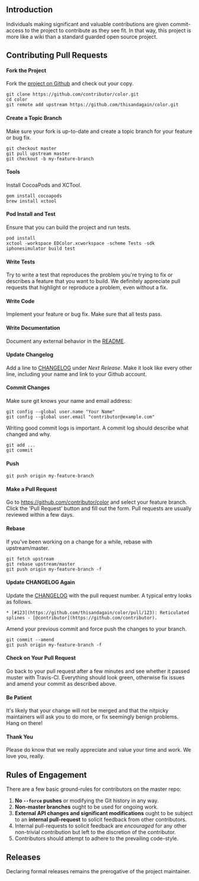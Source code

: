 ## Introduction

Individuals making significant and valuable contributions are given commit-access to the project to contribute as they see fit. In that way, this project is more like a wiki than a standard guarded open source project.

## Contributing Pull Requests

#### Fork the Project

Fork the [project on Github](https://github.com/thisandagain/color) and check out your copy.

```
git clone https://github.com/contributor/color.git
cd color
git remote add upstream https://github.com/thisandagain/color.git
```

#### Create a Topic Branch

Make sure your fork is up-to-date and create a topic branch for your feature or bug fix.

```
git checkout master
git pull upstream master
git checkout -b my-feature-branch
```

#### Tools

Install CocoaPods and XCTool.

```
gem install cocoapods
brew install xctool
```

#### Pod Install and Test

Ensure that you can build the project and run tests.

```
pod install
xctool -workspace EDColor.xcworkspace -scheme Tests -sdk iphonesimulator build test
```

#### Write Tests

Try to write a test that reproduces the problem you're trying to fix or describes a feature that you want to build. We definitely appreciate pull requests that highlight or reproduce a problem, even without a fix.

#### Write Code

Implement your feature or bug fix. Make sure that all tests pass.

#### Write Documentation

Document any external behavior in the [README](README.md).

#### Update Changelog

Add a line to [CHANGELOG](CHANGELOG.md) under *Next Release*. Make it look like every other line, including your name and link to your Github account.

#### Commit Changes

Make sure git knows your name and email address:

```
git config --global user.name "Your Name"
git config --global user.email "contributor@example.com"
```

Writing good commit logs is important. A commit log should describe what changed and why.

```
git add ...
git commit
```

#### Push

```
git push origin my-feature-branch
```

#### Make a Pull Request

Go to https://github.com/contributor/color and select your feature branch. Click the 'Pull Request' button and fill out the form. Pull requests are usually reviewed within a few days.

#### Rebase

If you've been working on a change for a while, rebase with upstream/master.

```
git fetch upstream
git rebase upstream/master
git push origin my-feature-branch -f
```

#### Update CHANGELOG Again

Update the [CHANGELOG](CHANGELOG.md) with the pull request number. A typical entry looks as follows.

```
* [#123](https://github.com/thisandagain/color/pull/123): Reticulated splines - [@contributor](https://github.com/contributor).
```

Amend your previous commit and force push the changes to your branch.

```
git commit --amend
git push origin my-feature-branch -f
```

#### Check on Your Pull Request

Go back to your pull request after a few minutes and see whether it passed muster with Travis-CI. Everything should look green, otherwise fix issues and amend your commit as described above.

#### Be Patient

It's likely that your change will not be merged and that the nitpicky maintainers will ask you to do more, or fix seemingly benign problems. Hang on there!

#### Thank You

Please do know that we really appreciate and value your time and work. We love you, really.

## Rules of Engagement

There are a few basic ground-rules for contributors on the master repo:

1. **No `--force` pushes** or modifying the Git history in any way.
1. **Non-master branches** ought to be used for ongoing work.
1. **External API changes and significant modifications** ought to be subject to an **internal pull-request** to solicit feedback from other contributors.
1. Internal pull-requests to solicit feedback are *encouraged* for any other non-trivial contribution but left to the discretion of the contributor.
1. Contributors should attempt to adhere to the prevailing code-style.

## Releases

Declaring formal releases remains the prerogative of the project maintainer.
